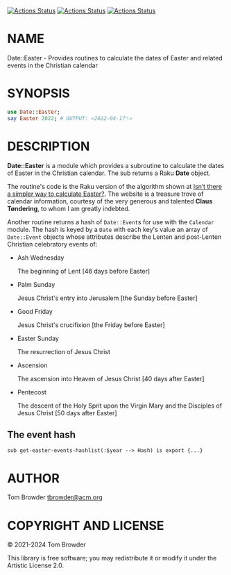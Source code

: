 [![Actions Status](https://github.com/tbrowder/Date-Easter/actions/workflows/linux.yml/badge.svg)](https://github.com/tbrowder/Date-Easter/actions) [![Actions Status](https://github.com/tbrowder/Date-Easter/actions/workflows/macos.yml/badge.svg)](https://github.com/tbrowder/Date-Easter/actions) [![Actions Status](https://github.com/tbrowder/Date-Easter/actions/workflows/windows.yml/badge.svg)](https://github.com/tbrowder/Date-Easter/actions)

NAME
====

Date::Easter - Provides routines to calculate the dates of Easter and related events in the Christian calendar

SYNOPSIS
========

```raku
use Date::Easter;
say Easter 2022; # OUTPUT: «2022-04-17␤»
```

DESCRIPTION
===========

**Date::Easter** is a module which provides a subroutine to calculate the dates of Easter in the Christian calendar. The sub returns a Raku **Date** object.

The routine's code is the Raku version of the algorithm shown at [Isn’t there a simpler way to calculate Easter?](https://www.tondering.dk/claus/cal/easter.php#simplecalc). The website is a treasure trove of calendar information, courtesy of the very generous and talented **Claus Tøndering**, to whom I am greatly indebted.

Another routine returns a hash of `Date::Event`s for use with the `Calendar` module. The hash is keyed by a `Date` with each key's value an array of `Date::Event` objects whose attributes describe the Lenten and post-Lenten Christian celebratory events of:

  * Ash Wednesday 

    The beginning of Lent [46 days before Easter]

  * Palm Sunday 

    Jesus Christ's entry into Jerusalem [the Sunday before Easter]

  * Good Friday 

    Jesus Christ's crucifixion [the Friday before Easter]

  * Easter Sunday

    The resurrection of Jesus Christ

  * Ascension 

    The ascension into Heaven of Jesus Christ [40 days after Easter]

  * Pentecost 

    The descent of the Holy Sprit upon the Virgin Mary and the Disciples of Jesus Christ [50 days after Easter]

The event hash
--------------

    sub get-easter-events-hashlist(:$year --> Hash) is export {...}

AUTHOR
======

Tom Browder <tbrowder@acm.org>

COPYRIGHT AND LICENSE
=====================

© 2021-2024 Tom Browder

This library is free software; you may redistribute it or modify it under the Artistic License 2.0.

